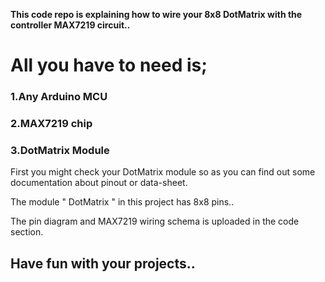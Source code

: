 <b>This code repo is explaining how to wire your 8x8 DotMatrix with the controller MAX7219 circuit..</b>


<h1>All you have to need is;</h1>

<h3>1.Any Arduino MCU</h3>

<h3>2.MAX7219 chip</h3>

<h3>3.DotMatrix Module</h3>



First you might check your DotMatrix module so as you can find out  some documentation about pinout or data-sheet.

The module " DotMatrix " in this project has 8x8 pins..

The pin diagram and MAX7219 wiring schema is uploaded in the code section.


<h2>Have fun with your projects..</h2>

